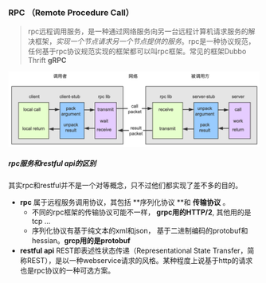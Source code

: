 ### RPC （Remote Procedure Call）

> rpc远程调用服务，是一种通过网络服务向另一台远程计算机请求服务的解决框架，*实现一个节点请求另一个节点提供的服务*。rpc是一种协议规范，任何基于rpc协议规范实现的框架都可以叫rpc框架。常见的框架Dubbo   Thrift   **gRPC**

<img src="rpc远程调用技术.assets/3bab1fd28ef542ee72e228c79949e7b1.png" alt="RPC 示意图" style="zoom:67%;" /> 

##### rpc服务和restful api的区别

其实rpc和restful并不是一个对等概念，只不过他们都实现了差不多的目的。

- **rpc**  属于远程服务调用协议，其包括 **序列化协议 **和 **传输协议** 。
  - 不同的rpc框架的传输协议可能不一样， **grpc用的HTTP/2**,   其他用的是tcp ...
  - 序列化协议有基于纯文本的xml和json， 基于二进制编码的protobuf和hessian。**grcp用的是protobuf** 
- **restful api**  REST即表述性状态传递（Representational State Transfer，简称REST），是以一种webservice请求的风格。某种程度上说基于http的请求也是rpc协议的一种可选方案。





